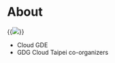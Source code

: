 # About



{{<image src="/logo.png" caption="KAI CHU CHUNG" src_s="/logo.png" src_l="/logo.png" >}}


- Cloud GDE
- GDG Cloud Taipei co-organizers
